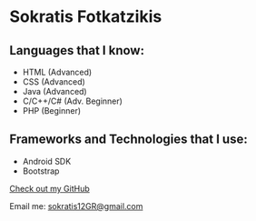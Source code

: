 # Sokratis Fotkatzikis

## Languages that I know:

- HTML (Advanced)
- CSS (Advanced)
- Java (Advanced)
- C/C++/C# (Adv. Beginner)
- PHP (Beginner)


## Frameworks and Technologies that I use:

- Android SDK
- Bootstrap

[Check out my GitHub](https://github.com/sokratis12GR)

Email me: sokratis12GR@gmail.com
